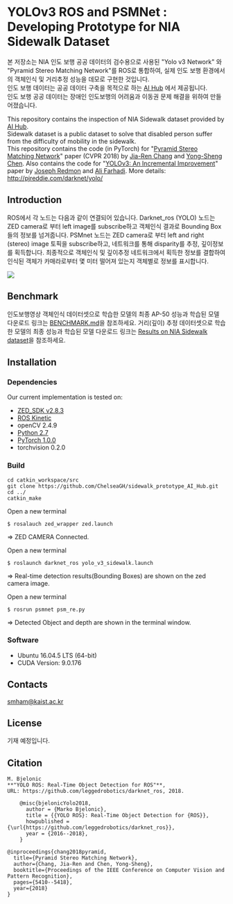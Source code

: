 # YOLOv3 ROS and PSMNet  : Developing Prototype for NIA Sidewalk Dataset

본 저장소는 NIA 인도 보행 공공 데이터의 검수용으로 사용된 "Yolo v3 Network" 와 "Pyramid Stereo Matching Network"를 ROS로 통합하여, 실제 인도 보행 환경에서의 객체인식 및 거리추정 성능을 데모로 구현한 것입니다.<br/>
인도 보행 데이터는 공공 데이터 구축을 목적으로 하는 [AI Hub](http://www.aihub.or.kr/) 에서 제공됩니다.<br/>
인도 보행 공공 데이터는 장애인 인도보행의 어려움과 이동권 문제 해결을 위하여 만들어졌습니다.


This repository contains the inspection of NIA Sidewalk dataset provided by [AI Hub](http://www.aihub.or.kr/).<br/>
Sidewalk dataset is a public dataset to solve that disabled person suffer from the difficulty of mobility in the sidewalk.<br/>
This repository contains the code (in PyTorch) for "[Pyramid Stereo Matching Network](https://arxiv.org/abs/1803.08669)" paper (CVPR 2018) by [Jia-Ren Chang](https://jiarenchang.github.io/) and [Yong-Sheng Chen](https://people.cs.nctu.edu.tw/~yschen/).
Also contains the code for "[YOLOv3: An Incremental Improvement](https://arxiv.org/abs/1804.02767)" paper by [Joseph Redmon](https://github.com/pjreddie) and [Ali Farhadi](https://homes.cs.washington.edu/~ali/). More details: http://pjreddie.com/darknet/yolo/



## Introduction

ROS에서 각 노드는 다음과 같이 연결되어 있습니다. Darknet_ros (YOLO) 노드는 ZED camera로 부터 left image를 subscribe하고  객체인식 결과로 Bounding Box들의 정보를 넘겨줍니다.  PSMnet 노드는 ZED camera로 부터 left and right (stereo) image 토픽을 subscribe하고, 네트워크를 통해 disparity를  추정, 깊이정보를 획득합니다. 최종적으로 객체인식 및 깊이추정 네트워크에서 획득한 정보를 결합하여 인식된 객체가 카매라로부터 몇 미터 떨어져 있는지 객체별로 정보를 표시합니다.

<img align="center" src="https://user-images.githubusercontent.com/25498950/69921866-12429180-14da-11ea-8759-bb23bfb9151f.png">






## Benchmark
인도보행영상 객체인식 데이터셋으로 학습한 모델의 최종 AP-50 성능과 학습된 모델 다운로드 링크는 [BENCHMARK.md](https://github.com/ytaek-oh/mmdetection/blob/master/docs/BENCHMARK.md)을 참조하세요. 
거리(깊이) 추정 데이터셋으로 학습한 모델의 최종 성능과 학습된 모델 다운로드 링크는 [Results on NIA Sidewalk dataset](https://github.com/parkkibaek/PSMNet_AIHub/blob/master/README.md)을 참조하세요. 


## Installation


### Dependencies
Our current implementation is tested on:

- [ZED_SDK v2.8.3](https://www.stereolabs.com/developers/release/#sdkdownloads_anchor)
- [ROS Kinetic](http://wiki.ros.org/kinetic/Installation/Ubuntu)
- openCV 2.4.9
- [Python 2.7](https://www.python.org/downloads/)
- [PyTorch 1.0.0](http://pytorch.org)
- torchvision 0.2.0 


### Build


    cd catkin_workspace/src
    git clone https://github.com/ChelseaGH/sidewalk_prototype_AI_Hub.git
    cd ../
    catkin_make
    
Open a new terminal

    $ rosalauch zed_wrapper zed.launch
	
=> ZED CAMERA Connected.

Open a new terminal 

    $ roslaunch darknet_ros yolo_v3_sidewalk.launch

=> Real-time detection results(Bounding Boxes) are shown on the zed camera image. 

Open a new terminal 

    $ rosrun psmnet psm_re.py

=> Detected Object and depth are shown in the terminal window.



### Software

- Ubuntu 16.04.5 LTS (64-bit)
- CUDA Version: 9.0.176

## Contacts
smham@kaist.ac.kr

## License
기재 예정입니다.




## Citation
```
M. Bjelonic
**"YOLO ROS: Real-Time Object Detection for ROS"**,
URL: https://github.com/leggedrobotics/darknet_ros, 2018.

    @misc{bjelonicYolo2018,
      author = {Marko Bjelonic},
      title = {{YOLO ROS}: Real-Time Object Detection for {ROS}},
      howpublished = {\url{https://github.com/leggedrobotics/darknet_ros}},
      year = {2016--2018},
    }
```
```
@inproceedings{chang2018pyramid,
  title={Pyramid Stereo Matching Network},
  author={Chang, Jia-Ren and Chen, Yong-Sheng},
  booktitle={Proceedings of the IEEE Conference on Computer Vision and Pattern Recognition},
  pages={5410--5418},
  year={2018}
}
```
